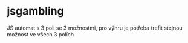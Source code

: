 # jsgambling
JS automat s 3 poli se 3 možnostmi, pro výhru je potřeba trefit stejnou možnost ve všech 3 polích
